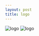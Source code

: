 ```yaml
---
layout: post
title: logo
---
```

![logo](/logopin/public/logo.png)
![logo](logopin/public/logo.png)
